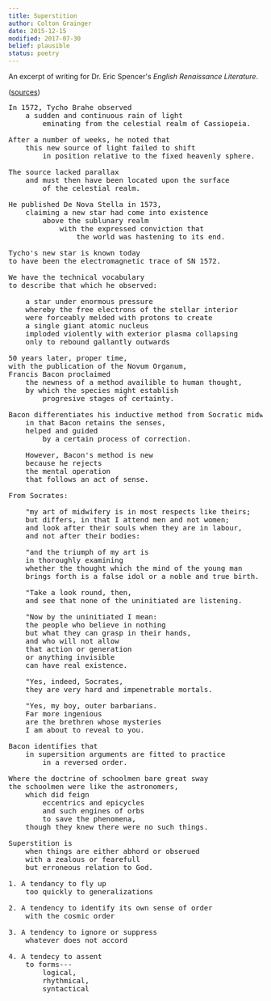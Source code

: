 ```yaml
---
title: Superstition
author: Colton Grainger
date: 2015-12-15
modified: 2017-07-30
belief: plausible
status: poetry
---
```


An excerpt of writing for Dr. Eric Spencer's *English Renaissance Literature*.

([sources](documents/cgrainger-superstition-sources.pdf))

<pre>
In 1572, Tycho Brahe observed 
	a sudden and continuous rain of light 
		eminating from the celestial realm of Cassiopeia. 

After a number of weeks, he noted that 
	this new source of light failed to shift 
		in position relative to the fixed heavenly sphere.

The source lacked parallax 
	and must then have been located upon the surface 
		of the celestial realm. 

He published De Nova Stella in 1573, 
	claiming a new star had come into existence 
		above the sublunary realm 
			with the expressed conviction that 
				the world was hastening to its end.

Tycho's new star is known today 
to have been the electromagnetic trace of SN 1572.

We have the technical vocabulary 
to describe that which he observed: 

	a star under enormous pressure 
	whereby the free electrons of the stellar interior
	were forceably melded with protons to create 
	a single giant atomic nucleus
	imploded violently with exterior plasma collapsing 
	only to rebound gallantly outwards

50 years later, proper time, 
with the publication of the Novum Organum,
Francis Bacon proclaimed 
	the newness of a method availible to human thought, 
	by which the species might establish 
		progresive stages of certainty.

Bacon differentiates his inductive method from Socratic midwifery 
	in that Bacon retains the senses, 
	helped and guided 
		by a certain process of correction.

	However, Bacon's method is new 
	because he rejects 
	the mental operation 
	that follows an act of sense.

From Socrates:

	"my art of midwifery is in most respects like theirs; 
	but differs, in that I attend men and not women; 
	and look after their souls when they are in labour, 
	and not after their bodies: 

	"and the triumph of my art is 
	in thoroughly examining 
	whether the thought which the mind of the young man 
	brings forth is a false idol or a noble and true birth.

	"Take a look round, then, 
	and see that none of the uninitiated are listening.

	"Now by the uninitiated I mean: 
	the people who believe in nothing 
	but what they can grasp in their hands, 
	and who will not allow 
	that action or generation 
	or anything invisible 
	can have real existence.

	"Yes, indeed, Socrates, 
	they are very hard and impenetrable mortals. 

	"Yes, my boy, outer barbarians.
	Far more ingenious 
	are the brethren whose mysteries 
	I am about to reveal to you.

Bacon identifies that 
	in supersition arguments are fitted to practice 
		in a reversed order.

Where the doctrine of schoolmen bare great sway
the schoolmen were like the astronomers,
	which did feign 
		eccentrics and epicycles 
		and such engines of orbs 
		to save the phenomena, 
	though they knew there were no such things.

Superstition is
	when things are either abhord or obserued
	with a zealous or fearefull
	but erroneous relation to God.

1. A tendancy to fly up 
	too quickly to generalizations

2. A tendency to identify its own sense of order 
	with the cosmic order

3. A tendency to ignore or suppress 
	whatever does not accord

4. A tendecy to assent 
	to forms---
		logical, 
		rhythmical, 
		syntactical
</pre>
